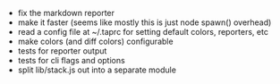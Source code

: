 - fix the markdown reporter
- make it faster (seems like mostly this is just node spawn() overhead)
- read a config file at ~/.taprc for setting default colors,
  reporters, etc
- make colors (and diff colors) configurable
- tests for reporter output
- tests for cli flags and options
- split lib/stack.js out into a separate module
